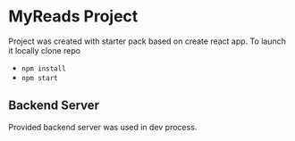 # MyReads Project

Project was created with starter pack based on create react app.
To launch it locally clone repo
* `npm install`
* `npm start`

## Backend Server

Provided backend server was used in dev process. 